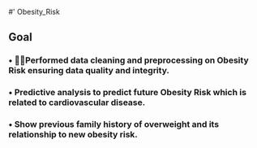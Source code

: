 #' Obesity_Risk
## Goal 
### • 🤷‍♂️Performed data cleaning and preprocessing on Obesity Risk ensuring data quality and integrity.

### • Predictive analysis to predict future Obesity Risk which is related to cardiovascular disease.

### • Show previous family history of overweight and its relationship to new obesity risk.

